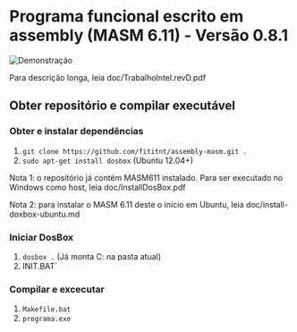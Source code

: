 # Programa funcional escrito em assembly (MASM 6.11) - Versão 0.8.1

![Demonstração](https://raw.githubusercontent.com/fititnt/assembly-masm/master/demonstracao.png)

Para descrição longa, leia doc/TrabalhoIntel.revD.pdf

## Obter repositório e compilar executável

### Obter e instalar dependências
1. `git clone https://github.com/fititnt/assembly-masm.git .`
2. `sudo apt-get install dosbox` (Ubuntu 12.04+)

Nota 1: o repositório já contém MASM611 instalado. Para ser executado no Windows
como host, leia doc/InstallDosBox.pdf

Nota 2: para instalar o MASM 6.11 deste o início em Ubuntu, leia
doc/install-doxbox-ubuntu.md

### Iniciar DosBox

1. `dosbox .` (Já monta C: na pasta atual)
2. INIT.BAT`

### Compilar e excecutar

1. `Makefile.bat`
1. `programa.exe`

